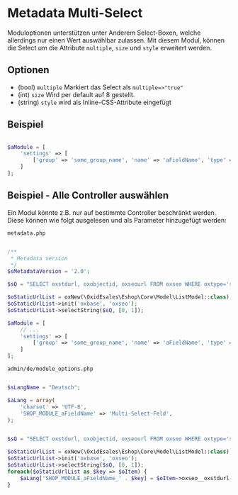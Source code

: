 # Metadata Multi-Select

Moduloptionen unterstützen unter Anderem Select-Boxen, welche allerdings nur einen Wert auswählbar zulassen. Mit diesem Modul, können die Select um die Attribute `multiple`, `size` und `style` erweitert werden.

## Optionen

- (bool) `multiple` Markiert das Select als `multiple=>"true"`
- (int) `size` Wird per default auf 8 gestellt.
- (string) `style` wird als Inline-CSS-Attribute eingefügt

## Beispiel

```php

$aModule = [
    'settings' => [
        ['group' => 'some_group_name', 'name' => 'aFieldName', 'type' => 'select', 'multiple' => true, 'style' => 'width:400px;', 'constraints' => '1|2|3', 'value' => '']
    ]
];
```

## Beispiel - Alle Controller auswählen

Ein Modul könnte z.B. nur auf bestimmte Controller beschränkt werden. Diese können wie folgt ausgelesen und als Parameter hinzugefügt werden:

`metadata.php`

```php

/**
 * Metadata version
 */
$sMetadataVersion = '2.0';

$sQ = "SELECT oxstdurl, oxobjectid, oxseourl FROM oxseo WHERE oxtype='static' && oxlang = ? && oxshopid = ? GROUP BY oxobjectid ORDER BY oxstdurl";

$oStaticUrlList = oxNew(\OxidEsales\Eshop\Core\Model\ListModel::class);
$oStaticUrlList->init('oxbase', 'oxseo');
$oStaticUrlList->selectString($sQ, [0, 1]);

$aModule = [
    // ...
    'settings' => [
        ['group' => 'some_group_name', 'name' => 'aFieldName', 'type' => 'select', 'multiple' => true, 'value' => '', 'style' => 'width:400px;', 'constraints' => implode('|', array_keys($oStaticUrlList->aList))]
    ]
];
```

`admin/de/module_options.php`

```php

$sLangName = "Deutsch";

$aLang = array(
    'charset' => 'UTF-8',
    'SHOP_MODULE_aFieldName' => 'Multi-Select-Feld',
);


$sQ = "SELECT oxstdurl, oxobjectid, oxseourl FROM oxseo WHERE oxtype='static' && oxlang = ? && oxshopid = ? GROUP BY oxobjectid ORDER BY oxstdurl";

$oStaticUrlList = oxNew(\OxidEsales\Eshop\Core\Model\ListModel::class);
$oStaticUrlList->init('oxbase', 'oxseo');
$oStaticUrlList->selectString($sQ, [0, 1]);
foreach($oStaticUrlList as $key => $oItem) {
    $aLang['SHOP_MODULE_aFieldName_' . $key] = $oItem->oxseo__oxstdurl->getRawValue() . '&nbsp;&nbsp;&nbsp;&nbsp;&nbsp;&nbsp;' . $oItem->oxseo__oxseourl->getRawValue();
}
```
